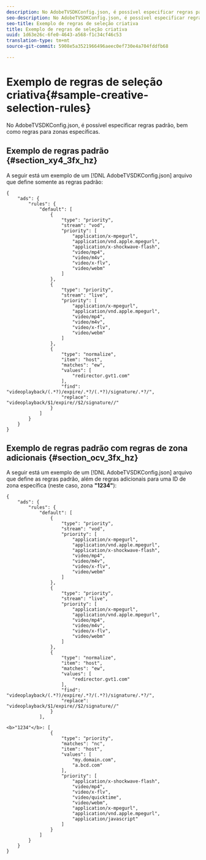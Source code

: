 ```yaml
---
description: No AdobeTVSDKConfig.json, é possível especificar regras padrão, bem como regras para zonas específicas.
seo-description: No AdobeTVSDKConfig.json, é possível especificar regras padrão, bem como regras para zonas específicas.
seo-title: Exemplo de regras de seleção criativa
title: Exemplo de regras de seleção criativa
uuid: 1d63e26c-6fe0-4643-a568-f1c34cf46c53
translation-type: tm+mt
source-git-commit: 5908e5a3521966496aeec0ef730e4a704fddfb68

---
```



# Exemplo de regras de seleção criativa{#sample-creative-selection-rules}

No AdobeTVSDKConfig.json, é possível especificar regras padrão, bem como regras para zonas específicas.

## Exemplo de regras padrão {#section_xy4_3fx_hz}

A seguir está um exemplo de um [!DNL AdobeTVSDKConfig.json] arquivo que define somente as regras padrão:

```
{
    "ads": {
        "rules": {
            "default": [
                {
                    "type": "priority",
                    "stream": "vod",
                    "priority": [
                        "application/x-mpegurl",
                        "application/vnd.apple.mpegurl",
                        "application/x-shockwave-flash",
                        "video/mp4",
                        "video/m4v",
                        "video/x-flv",
                        "video/webm"
                    ]
                },
                {
                    "type": "priority",
                    "stream": "live",
                    "priority": [
                        "application/x-mpegurl",
                        "application/vnd.apple.mpegurl",
                        "video/mp4",
                        "video/m4v",
                        "video/x-flv",
                        "video/webm"
                    ]
                },
                {
                    "type": "normalize",
                    "item": "host",
                    "matches": "ew",
                    "values": [
                        "redirector.gvt1.com"
                    ],
                    "find": "videoplayback/(.*?)/expire/.*?/(.*?)/signature/.*?/",
                    "replace": "videoplayback/$1/expire//$2/signature//"
                }
            ]
        }
    }
}
```

## Exemplo de regras padrão com regras de zona adicionais {#section_ocv_3fx_hz}

A seguir está um exemplo de um [!DNL AdobeTVSDKConfig.json] arquivo que define as regras padrão, além de regras adicionais para uma ID de zona específica (neste caso, zona **&quot;1234&quot;**):

```
{
    "ads": {
        "rules": {
            "default": [
                {
                    "type": "priority",
                    "stream": "vod",
                    "priority": [
                        "application/x-mpegurl",
                        "application/vnd.apple.mpegurl",
                        "application/x-shockwave-flash",
                        "video/mp4",
                        "video/m4v",
                        "video/x-flv",
                        "video/webm"
                    ]
                },
                {
                    "type": "priority",
                    "stream": "live",
                    "priority": [
                        "application/x-mpegurl",
                        "application/vnd.apple.mpegurl",
                        "video/mp4",
                        "video/m4v",
                        "video/x-flv",
                        "video/webm"
                    ]
                },
                {
                    "type": "normalize",
                    "item": "host",
                    "matches": "ew",
                    "values": [
                        "redirector.gvt1.com"
                    ],
                    "find": "videoplayback/(.*?)/expire/.*?/(.*?)/signature/.*?/",
                    "replace": "videoplayback/$1/expire//$2/signature//"
                }
            ],
            
<b>"1234"</b>: [
                {
                    "type": "priority",
                    "matches": "nc",
                    "item": "host",
                    "values": [
                        "my.domain.com",
                        "a.bcd.com"
                    ],
                    "priority": [
                        "application/x-shockwave-flash",
                        "video/mp4",
                        "video/x-flv",
                        "video/quicktime",
                        "video/webm",
                        "application/x-mpegurl",
                        "application/vnd.apple.mpegurl",
                        "application/javascript"
                    ]
                }
            ]
        }
    }
}
```

